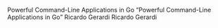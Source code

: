 Powerful Command-Line Applications in Go
“Powerful Command-Line Applications in Go”
Ricardo Gerardi
Ricardo Gerardi
